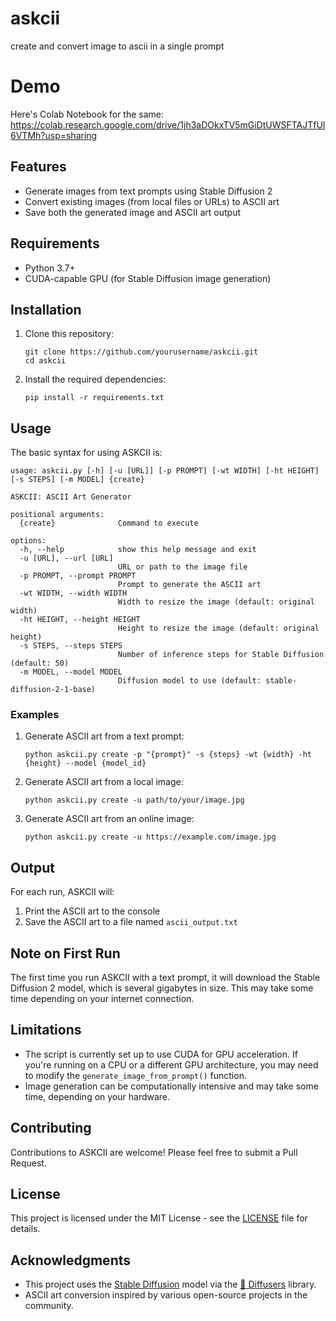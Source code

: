 # askcii
create and convert image to ascii in a single prompt

# Demo

Here's Colab Notebook for the same:  
https://colab.research.google.com/drive/1jh3aDOkxTV5mGiDtUWSFTAJTfUI6VTMh?usp=sharing

## Features

- Generate images from text prompts using Stable Diffusion 2
- Convert existing images (from local files or URLs) to ASCII art
- Save both the generated image and ASCII art output

## Requirements

- Python 3.7+
- CUDA-capable GPU (for Stable Diffusion image generation)

## Installation

1. Clone this repository:
   ```
   git clone https://github.com/yourusername/askcii.git
   cd askcii
   ```

2. Install the required dependencies:
   ```
   pip install -r requirements.txt
   ```

## Usage

The basic syntax for using ASKCII is:

```
usage: askcii.py [-h] [-u [URL]] [-p PROMPT] [-wt WIDTH] [-ht HEIGHT] [-s STEPS] [-m MODEL] {create}

ASKCII: ASCII Art Generator

positional arguments:
  {create}              Command to execute

options:
  -h, --help            show this help message and exit
  -u [URL], --url [URL]
                        URL or path to the image file
  -p PROMPT, --prompt PROMPT
                        Prompt to generate the ASCII art
  -wt WIDTH, --width WIDTH
                        Width to resize the image (default: original width)
  -ht HEIGHT, --height HEIGHT
                        Height to resize the image (default: original height)
  -s STEPS, --steps STEPS
                        Number of inference steps for Stable Diffusion (default: 50)
  -m MODEL, --model MODEL
                        Diffusion model to use (default: stable-diffusion-2-1-base)
```

### Examples

1. Generate ASCII art from a text prompt:
   ```
   python askcii.py create -p "{prompt}" -s {steps} -wt {width} -ht {height} --model {model_id}

   ```

2. Generate ASCII art from a local image:
   ```
   python askcii.py create -u path/to/your/image.jpg
   ```

3. Generate ASCII art from an online image:
   ```
   python askcii.py create -u https://example.com/image.jpg
   ```

## Output

For each run, ASKCII will:
1. Print the ASCII art to the console
2. Save the ASCII art to a file named `ascii_output.txt`

## Note on First Run

The first time you run ASKCII with a text prompt, it will download the Stable Diffusion 2 model, which is several gigabytes in size. This may take some time depending on your internet connection.

## Limitations

- The script is currently set up to use CUDA for GPU acceleration. If you're running on a CPU or a different GPU architecture, you may need to modify the `generate_image_from_prompt()` function.
- Image generation can be computationally intensive and may take some time, depending on your hardware.

## Contributing

Contributions to ASKCII are welcome! Please feel free to submit a Pull Request.

## License

This project is licensed under the MIT License - see the [LICENSE](LICENSE) file for details.

## Acknowledgments

- This project uses the [Stable Diffusion](https://github.com/CompVis/stable-diffusion) model via the [🤗 Diffusers](https://github.com/huggingface/diffusers) library.
- ASCII art conversion inspired by various open-source projects in the community.
